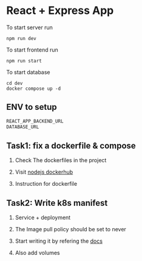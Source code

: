 # React + Express App

To start server run

```
npm run dev
```

To start frontend run

```
npm run start
```

To start database

```
cd dev
docker compose up -d
```

## ENV to setup

```txt
REACT_APP_BACKEND_URL
DATABASE_URL
```

## Task1: fix a dockerfile & compose

1. Check The dockerfiles in the project

2. Visit [nodejs dockerhub](https://hub.docker.com/_/node/)

3. Instruction for dockerfile

## Task2: Write k8s manifest

1. Service + deployment

2. The Image pull policy should be set to never

3. Start writing it by refering the [docs](https://kubernetes.io/docs/tasks/run-application)

4. Also add volumes
